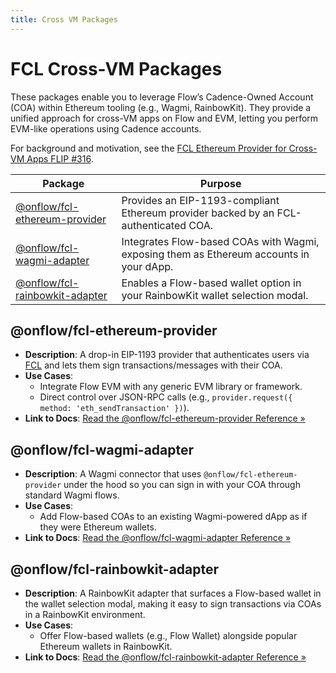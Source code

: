 ```yaml
---
title: Cross VM Packages
---
```


# FCL Cross-VM Packages

These packages enable you to leverage Flow’s Cadence-Owned Account (COA) within Ethereum tooling (e.g., Wagmi, RainbowKit). They provide a unified approach for cross-VM apps on Flow and EVM, letting you perform EVM-like operations using Cadence accounts.

For background and motivation, see the [FCL Ethereum Provider for Cross-VM Apps FLIP #316](https://github.com/onflow/flips/blob/c0fe9b71a9afb85fe70a69cf7c0870b5d327e679/application/20241223-fcl-ethereum-provider.md).

| Package                                        | Purpose                                                                                         |
|-----------------------------------------------|-------------------------------------------------------------------------------------------------|
| [@onflow/fcl-ethereum-provider](#onflowfcl-ethereum-provider)  | Provides an EIP-1193-compliant Ethereum provider backed by an FCL-authenticated COA.            |
| [@onflow/fcl-wagmi-adapter](#onflowfcl-wagmi-adapter)          | Integrates Flow-based COAs with Wagmi, exposing them as Ethereum accounts in your dApp.         |
| [@onflow/fcl-rainbowkit-adapter](#onflowfcl-rainbowkit-adapter)| Enables a Flow-based wallet option in your RainbowKit wallet selection modal.                   |

## @onflow/fcl-ethereum-provider

- **Description**: A drop-in EIP-1193 provider that authenticates users via [FCL](https://developers.flow.com/) and lets them sign transactions/messages with their COA.
- **Use Cases**:
    - Integrate Flow EVM with any generic EVM library or framework.
    - Direct control over JSON-RPC calls (e.g., `provider.request({ method: 'eth_sendTransaction' })`).
- **Link to Docs**: [Read the @onflow/fcl-ethereum-provider Reference »](ethereum-provider.mdx)

## @onflow/fcl-wagmi-adapter

- **Description**: A Wagmi connector that uses `@onflow/fcl-ethereum-provider` under the hood so you can sign in with your COA through standard Wagmi flows.
- **Use Cases**:
    - Add Flow-based COAs to an existing Wagmi-powered dApp as if they were Ethereum wallets.
- **Link to Docs**: [Read the @onflow/fcl-wagmi-adapter Reference »](wagmi-adapter.mdx)

## @onflow/fcl-rainbowkit-adapter

- **Description**: A RainbowKit adapter that surfaces a Flow-based wallet in the wallet selection modal, making it easy to sign transactions via COAs in a RainbowKit environment.
- **Use Cases**:
    - Offer Flow-based wallets (e.g., Flow Wallet) alongside popular Ethereum wallets in RainbowKit.
- **Link to Docs**: [Read the @onflow/fcl-rainbowkit-adapter Reference »](rainbowkit-adapter.mdx)
